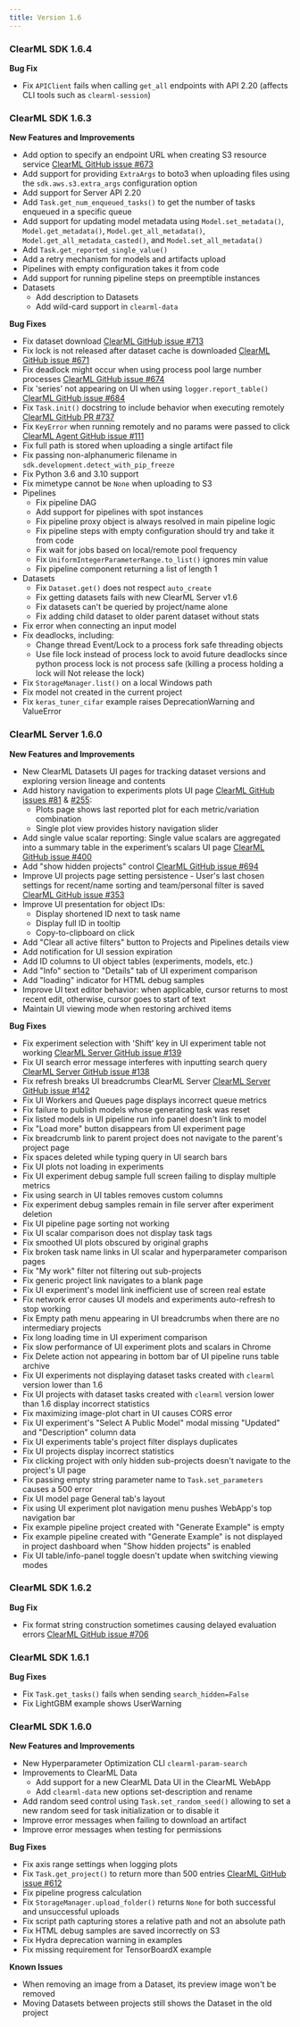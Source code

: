 ```yaml
---
title: Version 1.6
---
```


### ClearML SDK 1.6.4

**Bug Fix**
* Fix `APIClient` fails when calling `get_all` endpoints with API 2.20 (affects CLI tools such as `clearml-session`)

### ClearML SDK 1.6.3

**New Features and Improvements**
* Add option to specify an endpoint URL when creating S3 resource service [ClearML GitHub issue #673](https://github.com/allegroai/clearml/issues/673)
* Add support for providing `ExtraArgs` to boto3 when uploading files using the `sdk.aws.s3.extra_args` configuration option
* Add support for Server API 2.20
* Add `Task.get_num_enqueued_tasks()` to get the number of tasks enqueued in a specific queue
* Add support for updating model metadata using `Model.set_metadata()`, `Model.get_metadata()`, `Model.get_all_metadata()`, 
  `Model.get_all_metadata_casted()`, and `Model.set_all_metadata()`
* Add `Task.get_reported_single_value()`
* Add a retry mechanism for models and artifacts upload
* Pipelines with empty configuration takes it from code
* Add support for running pipeline steps on preemptible instances
* Datasets
  * Add description to Datasets
  * Add wild-card support in `clearml-data`

**Bug Fixes**
* Fix dataset download [ClearML GitHub issue #713](https://github.com/allegroai/clearml/issues/713)
* Fix lock is not released after dataset cache is downloaded [ClearML GitHub issue #671](https://github.com/allegroai/clearml/issues/671)
* Fix deadlock might occur when using process pool large number processes [ClearML GitHub issue #674](https://github.com/allegroai/clearml/issues/674)
* Fix 'series' not appearing on UI when using `logger.report_table()` [ClearML GitHub issue #684](https://github.com/allegroai/clearml/issues/684)
* Fix `Task.init()` docstring to include behavior when executing remotely [ClearML GitHub PR #737](https://github.com/allegroai/clearml/pull/737)
* Fix `KeyError` when running remotely and no params were passed to click [ClearML Agent GitHub issue #111](https://github.com/allegroai/clearml-agent/issues/111)
* Fix full path is stored when uploading a single artifact file
* Fix passing non-alphanumeric filename in `sdk.development.detect_with_pip_freeze`
* Fix Python 3.6 and 3.10 support
* Fix mimetype cannot be `None` when uploading to S3
* Pipelines
  * Fix pipeline DAG
  * Add support for pipelines with spot instances
  * Fix pipeline proxy object is always resolved in main pipeline logic
  * Fix pipeline steps with empty configuration should try and take it from code
  * Fix wait for jobs based on local/remote pool frequency
  * Fix `UniformIntegerParameterRange.to_list()` ignores min value
  * Fix pipeline component returning a list of length 1
* Datasets
  * Fix `Dataset.get()` does not respect `auto_create`
  * Fix getting datasets fails with new ClearML Server v1.6
  * Fix datasets can't be queried by project/name alone
  * Fix adding child dataset to older parent dataset without stats
* Fix error when connecting an input model
* Fix deadlocks, including:
  * Change thread Event/Lock to a process fork safe threading objects
  * Use file lock instead of process lock to avoid future deadlocks since python process lock is not process safe 
    (killing a process holding a lock will Not release the lock)
* Fix `StorageManager.list()` on a local Windows path
* Fix model not created in the current project
* Fix `keras_tuner_cifar` example raises DeprecationWarning and ValueError

### ClearML Server 1.6.0
**New Features and Improvements**
* New ClearML Datasets UI pages for tracking dataset versions and exploring version lineage and contents
* Add history navigation to experiments plots UI page [ClearML GitHub issues #81](https://github.com/allegroai/clearml/issues/81) & [#255](https://github.com/allegroai/clearml/issues/255): 
  * Plots page shows last reported plot for each metric/variation combination
  * Single plot view provides history navigation slider
* Add single value scalar reporting: Single value scalars are aggregated into a summary table in the experiment’s scalars 
  UI page [ClearML GitHub issue #400](https://github.com/allegroai/clearml/issues/400)
* Add "show hidden projects" control [ClearML GitHub issue #694](https://github.com/allegroai/clearml/issues/694)
* Improve UI projects page setting persistence - User's last chosen settings for recent/name sorting and team/personal 
  filter is saved [ClearML GitHub issue #353](https://github.com/allegroai/clearml/issues/353)
* Improve UI presentation for object IDs:
  * Display shortened ID next to task name 
  * Display full ID in tooltip  
  * Copy-to-clipboard on click
* Add "Clear all active filters" button to Projects and Pipelines details view
* Add notification for UI session expiration
* Add ID columns to UI object tables (experiments, models, etc.) 
* Add "Info" section to "Details" tab of UI experiment comparison
* Add "loading" indicator for HTML debug samples
* Improve UI text editor behavior: when applicable, cursor returns to most recent edit, otherwise, cursor goes to start of text
* Maintain UI viewing mode when restoring archived items

**Bug Fixes**
* Fix experiment selection with 'Shift' key in UI experiment table not working [ClearML Server GitHub issue #139](https://github.com/allegroai/clearml-server/issues/139)
* Fix UI search error message interferes with inputting search query [ClearML Server GitHub issue #138](https://github.com/allegroai/clearml-server/issues/138)
* Fix refresh breaks UI breadcrumbs ClearML Server [ClearML Server GitHub issue #142](https://github.com/allegroai/clearml-server/issues/142)
* Fix UI Workers and Queues page displays incorrect queue metrics
* Fix failure to publish models whose generating task was reset
* Fix listed models in UI pipeline run info panel doesn't link to model 
* Fix "Load more" button disappears from UI experiment page 	
* Fix breadcrumb link to parent project does not navigate to the parent's project page
* Fix spaces deleted while typing query in UI  search bars
* Fix UI plots not loading in experiments 
* Fix UI experiment debug sample full screen failing to display multiple metrics
* Fix using search in UI tables removes custom columns
* Fix experiment debug samples remain in file server after experiment deletion
* Fix UI pipeline page sorting not working 
* Fix UI scalar comparison does not display task tags
* Fix smoothed UI plots obscured by original graphs
* Fix broken task name links in UI scalar and hyperparameter comparison pages 
* Fix "My work" filter not filtering out sub-projects 
* Fix generic project link navigates to a blank page
* Fix UI experiment's model link inefficient use of screen real estate
* Fix network error causes UI models and experiments auto-refresh to stop working
* Fix Empty path menu appearing in UI breadcrumbs when there are no intermediary projects
* Fix long loading time in UI experiment comparison
* Fix slow performance of UI experiment plots and scalars in Chrome
* Fix Delete action not appearing in bottom bar of UI pipeline runs table archive
* Fix UI experiments not displaying dataset tasks created with `clearml` version lower than 1.6 
* Fix UI projects with dataset tasks created with `clearml` version lower than 1.6 display incorrect statistics 
* Fix maximizing image-plot chart in UI causes CORS error
* Fix UI experiment's "Select A Public Model" modal missing "Updated" and "Description" column data
* Fix UI experiments table's project filter displays duplicates
* Fix UI projects display incorrect statistics
* Fix clicking project with only hidden sub-projects doesn't navigate to the project's UI page
* Fix passing empty string parameter name to `Task.set_parameters` causes a 500 error
* Fix UI model page General tab's layout
* Fix using UI experiment plot navigation menu pushes WebApp's top navigation bar
* Fix example pipeline project created with "Generate Example" is empty
* Fix example pipeline created with "Generate Example" is not displayed in project dashboard when "Show hidden projects" is enabled
* Fix UI table/info-panel toggle doesn't update when switching viewing modes

### ClearML SDK 1.6.2

**Bug Fix**

* Fix format string construction sometimes causing delayed evaluation errors [ClearML GitHub issue #706](https://github.com/allegroai/clearml/issues/706)

### ClearML SDK 1.6.1

**Bug Fixes**
* Fix `Task.get_tasks()` fails when sending `search_hidden=False`
* Fix LightGBM example shows UserWarning

### ClearML SDK 1.6.0

**New Features and Improvements**
* New Hyperparameter Optimization CLI `clearml-param-search`
* Improvements to ClearML Data
  * Add support for a new ClearML Data UI in the ClearML WebApp
  * Add `clearml-data` new options set-description and rename
* Add random seed control using `Task.set_random_seed()` allowing to set a new random seed for task initialization or 
  to disable it
* Improve error messages when failing to download an artifact
* Improve error messages when testing for permissions

**Bug Fixes**
* Fix axis range settings when logging plots
* Fix `Task.get_project()` to return more than 500 entries [ClearML GitHub issue #612](https://github.com/allegroai/clearml/issues/612)
* Fix pipeline progress calculation
* Fix `StorageManager.upload_folder()` returns `None` for both successful and unsuccessful uploads
* Fix script path capturing stores a relative path and not an absolute path
* Fix HTML debug samples are saved incorrectly on S3
* Fix Hydra deprecation warning in examples
* Fix missing requirement for TensorBoardX example

**Known Issues**
* When removing an image from a Dataset, its preview image won't be removed
* Moving Datasets between projects still shows the Dataset in the old project
